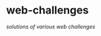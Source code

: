 # web-challenges
	
*solutions of various web challenges*  
<!--stackedit_data:
eyJoaXN0b3J5IjpbLTE0NTkzMzkzOTBdfQ==
-->